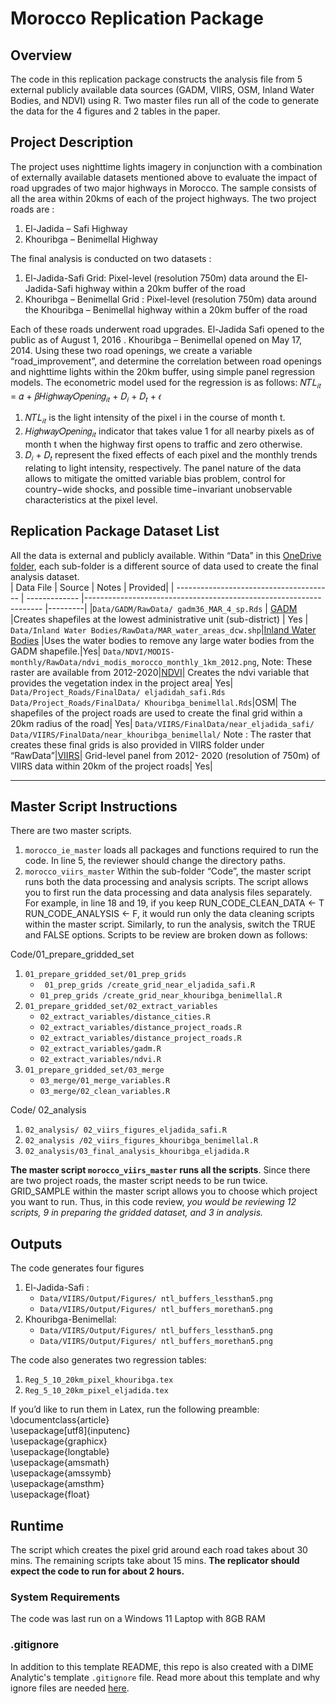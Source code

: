 # Morocco Replication Package
## Overview 

The code in this replication package constructs the analysis file from 5 external publicly available data sources (GADM, VIIRS, OSM, Inland Water Bodies, and NDVI) using R. Two master files run all of the code to generate the data for the 4 figures and 2 tables in the paper. 

## Project Description 
The project uses nighttime lights imagery in conjunction with a combination of externally available datasets mentioned above to evaluate the impact of road upgrades of two major highways in Morocco. The sample consists of all the area within 20kms of each of the project highways. The two project roads are : 
1. El-Jadida – Safi Highway 
2. Khouribga – Benimellal Highway 

The final analysis is conducted on two datasets : 
1. El-Jadida-Safi Grid: Pixel-level (resolution 750m) data around the El-Jadida-Safi highway within a 20km buffer of the road 
2. Khouribga – Benimellal Grid : Pixel-level (resolution 750m) data around the Khouribga – Benimellal highway within a 20km buffer of the road 

Each of these roads underwent road upgrades. El-Jadida Safi opened to the public as of August 1, 2016 . Khouribga – Benimellal opened on May 17, 2014. Using these two road openings, we create a variable “road_improvement”, and determine the correlation between road openings and nighttime lights within the 20km buffer, using simple panel regression models. The econometric model used for the regression is as follows: 
 𝑁𝑇𝐿<sub>𝑖𝑡</sub> = 𝛼 + 𝛽𝐻𝑖𝑔ℎ𝑤𝑎𝑦𝑂𝑝𝑒𝑛𝑖𝑛𝑔<sub>𝑖𝑡</sub> + 𝐷<sub>𝑖</sub> + 𝐷<sub>𝑡</sub> + 𝜖
1. 𝑁𝑇𝐿<sub>𝑖𝑡</sub> is the light intensity of the pixel i in the course of month t. 
2. 𝐻𝑖𝑔ℎ𝑤𝑎𝑦𝑂𝑝𝑒𝑛𝑖𝑛𝑔<sub>𝑖𝑡</sub> indicator that takes value 1 for all nearby pixels as of month t when the highway first opens to traffic and zero otherwise. 
3. 𝐷<sub>𝑖</sub> + 𝐷<sub>𝑡</sub> represent the fixed effects of each pixel and the monthly trends relating to light intensity, respectively. 
The panel nature of the data allows to mitigate the omitted variable bias problem, control for country−wide shocks, and possible time−invariant unobservable characteristics at the pixel level.
## Replication Package Dataset List 
All the data is external and publicly available. Within “Data” in this [OneDrive folder](https://worldbankgroup-my.sharepoint.com.mcas.ms/personal/cbalasubramania2_worldbank_org/_layouts/15/onedrive.aspx?login_hint=cbalasubramania2%40worldbank%2Eorg&id=%2Fpersonal%2Fcbalasubramania2%5Fworldbank%5Forg%2FDocuments%2FReplication%20Package%20%2D%20Morocco%2Fsample%5Fcode%2FR%5Fcode), each sub-folder is a different source of data used to create the final analysis dataset.  
| Data File                               | Source        | Notes                                                              | Provided|
| --------------------------------------- | ------------- |------------------------------------------------------------------- |---------|
|```Data/GADM/RawData/ gadm36_MAR_4_sp.Rds``` | [GADM](https://gadm.org/)          |Creates shapefiles at the lowest administrative unit (sub-district) | Yes     |
```Data/Inland Water Bodies/RawData/MAR_water_areas_dcw.shp```|[Inland Water Bodies](https://africaopendata.org/dataset/morocco-maps/resource/30e9259b-02c9-4f8e-a337-44738de874cf) |Uses the water bodies to remove any large water bodies from the GADM shapefile.|Yes|
```Data/NDVI/MODIS-monthly/RawData/ndvi_modis_morocco_monthly_1km_2012.png```, Note: These raster are available from 2012-2020|[NDVI](https://modis.gsfc.nasa.gov/data/dataprod/mod13.php)| Creates the ndvi variable that provides the vegetation index in the project area| Yes|
```Data/Project_Roads/FinalData/ eljadidah_safi.Rds``` ```Data/Project_Roads/FinalData/ Khouribga_benimellal.Rds```|OSM| The shapefiles of the project roads are used to create the final grid within a 20km radius of the road| Yes|
```Data/VIIRS/FinalData/near_eljadida_safi/ Data/VIIRS/FinalData/near_khouribga_benimellal/``` Note : The raster that creates these final grids is also provided in VIIRS folder under “RawData”|[VIIRS](https://developers.google.com/earth-engine/datasets/catalog/NOAA_VIIRS_DNB_MONTHLY_V1_VCMCFG)| Grid-level panel from 2012- 2020 (resolution of 750m) of VIIRS data within 20km of the project roads| Yes|

-------------------------------------------------
      
## Master Script Instructions 
There are two master scripts. 
1. ```morocco_ie_master``` loads all packages and functions required to run the code. In line 5, the reviewer should change the directory paths. 
2. ```morocco_viirs_master``` Within the sub-folder “Code”, the master script runs both the data processing and analysis scripts. The script allows you to first run the data processing and data analysis files separately. For example, in line 18 and 19, if you keep RUN_CODE_CLEAN_DATA <- T RUN_CODE_ANALYSIS <- F, it would run only the data cleaning scripts within the master script. Similarly, to run the analysis, switch the TRUE and FALSE options. Scripts to be review are broken down as follows: <br>
  
Code/01_prepare_gridded_set
1. ```01_prepare_gridded_set/01_prep_grids``` 
   * ``` 01_prep_grids /create_grid_near_eljadida_safi.R```
   * ```01_prep_grids /create_grid_near_khouribga_benimellal.R```
2. ```01_prepare_gridded_set/02_extract_variables```
   * ```02_extract_variables/distance_cities.R```
   * ```02_extract_variables/distance_project_roads.R```
   * ```02_extract_variables/distance_project_roads.R```
   * ```02_extract_variables/gadm.R```
   * ```02_extract_variables/ndvi.R```
5. ```01_prepare_gridded_set/03_merge```
   * ```03_merge/01_merge_variables.R```
   * ```03_merge/02_clean_variables.R``` 

Code/ 02_analysis <br>
1. ```02_analysis/ 02_viirs_figures_eljadida_safi.R``` 
2. ```02_analysis /02_viirs_figures_khouribga_benimellal.R``` 
3. ```02_analysis/03_final_analysis_khouribga_eljadida.R```

**The master script ```morocco_viirs_master``` runs all the scripts**. Since there are two project roads, the master script needs to be run twice. GRID_SAMPLE within the master script allows you to choose which project you want to run. Thus, in this code review, *you would be reviewing 12 scripts, 9 in preparing the gridded dataset, and 3 in analysis.* <br>

## Outputs
The code generates four figures <br>
1. El-Jadida-Safi : 
   * ```Data/VIIRS/Output/Figures/ ntl_buffers_lessthan5.png``` 
   * ```Data/VIIRS/Output/Figures/ ntl_buffers_morethan5.png``` 
2. Khouribga-Benimellal:
   * ```Data/VIIRS/Output/Figures/ ntl_buffers_lessthan5.png``` 
   * ```Data/VIIRS/Output/Figures/ ntl_buffers_morethan5.png``` 

The code also generates two regression tables: 
1. ```Reg_5_10_20km_pixel_khouribga.tex```
2. ```Reg_5_10_20km_pixel_eljadida.tex``` 

If you’d like to run them in Latex, run the following preamble: <br>
\documentclass{article} <br>
\usepackage[utf8]{inputenc} <br>
\usepackage{graphicx}<br>
\usepackage{longtable} <br>
\usepackage{amsmath} <br>
\usepackage{amssymb} <br>
\usepackage{amsthm} <br>
\usepackage{float} <br>

## Runtime 
The script which creates the pixel grid around each road takes about 30 mins. The remaining scripts take about 15 mins. **The replicator should expect the code to run for about 2 hours.**

### System Requirements
The code was last run on a Windows 11 Laptop with 8GB RAM

### .gitignore
In addition to this template README, this repo is also created with a DIME Analytic's template `.gitignore` file. Read more about this template and why ignore files are needed [here](https://github.com/worldbank/dime-github-trainings/tree/master/GitHub-resources/DIME-GitHub-Templates).

